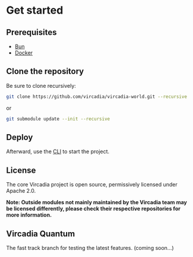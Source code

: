 # Get started

## Prerequisites

* [Bun](https://bun.sh/)
* [Docker](https://www.docker.com/)

## Clone the repository

Be sure to clone recursively:

```sh
git clone https://github.com/vircadia/vircadia-world.git --recursive
```
or
```sh
git submodule update --init --recursive
```

## Deploy

Afterward, use the [CLI](./cli/README.mdx) to start the project.

## License

The core Vircadia project is open source, permissively licensed under Apache 2.0.

**Note: Outside modules not mainly maintained by the Vircadia team may be licensed differently, please check their respective repositories for more information.**

## Vircadia Quantum

The fast track branch for testing the latest features. (coming soon...)

<!-- TODO: We should remove all the SDK submods, and mount the ENTIRE repo to docker but only use the workingdirs, so that we only have one version of files needed. -->